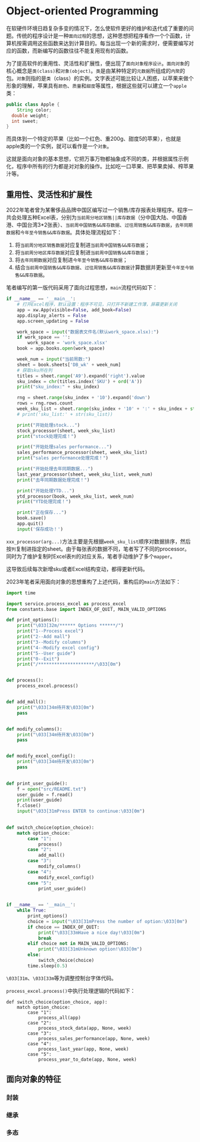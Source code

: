 # Object-oriented Programming

在软硬件环境日趋复杂多变的情况下，怎么使软件更好的维护和迭代成了重要的问题。传统的程序设计是一种`面向过程`的思想，这种思想把程序看作一个个函数，计算机按需调用这些函数来达到计算目的。每当出现一个新的需求时，便需要编写对应的函数，而新编写的函数往往不能复用现有的函数。

为了提高软件的重用性、灵活性和扩展性，便出现了`面向对象程序设计`。`面向对象`的核心概念是`类(class)`和`对象(object)`。`类`是由某种特定的`元数据`所组成的`内聚`的包。`对象`则指的是`类`（class）的实例。文字表述可能比较让人困惑，以苹果来做个形象的理解，苹果具有`颜色`、`质量`和`甜度`等属性，根据这些就可以建立一个`apple`类：

```java
public class Apple {
	String color;
  double weight;
  int sweet;
}
```

而具体到一个特定的苹果（比如一个红色、重200g、甜度5的苹果），也就是apple类的一个实例，就可以看作是一个`对象`。

这就是面向对象的基本思想，它把万事万物都抽象成不同的类，并根据属性示例化，程序中所有的行为都是对对象的操作。比如吃一口苹果、把苹果卖掉、榨苹果汁等。

## 重用性、灵活性和扩展性

2022年笔者曾为某奢侈品品牌中国区编写过一个销售/库存报表处理程序。程序一共会处理五种Excel表，分别为`当前周分地区销售||库存数据`（分中国大陆、中国香港、中国台湾3*2张表）、`当前周中国销售&&库存数据`、`过往周销售&&库存数据`，`去年同期数据`和`今年至今销售&&库存数据`。具体处理流程如下：

1. 将`当前周分地区销售数据`对应复制进`当前周中国销售&&库存数据`；
2. 将`当前周分地区库存数据`对应复制进`当前周中国销售&&库存数据`；
3. 将`去年同期数据`对应复制进`今年至今销售&&库存数据`；
4. 结合`当前周中国销售&&库存数据`、`过往周销售&&库存数据`计算数据并更新至`今年至今销售&&库存数据`。

笔者编写的第一版代码采用了面向过程思想，`main`流程代码如下：

```python
if __name__ == '__main__':
    # 打开Excel程序，默认设置：程序不可见，只打开不新建工作薄，屏幕更新关闭
    app = xw.App(visible=False, add_book=False)
    app.display_alerts = False
    app.screen_updating = False

    work_space = input("数据表文件名(默认work_space.xlsx):")
    if work_space == '':
        work_space = 'work_space.xlsx'
    book = app.books.open(work_space)

    week_num = input("当前周数:")
    sheet = book.sheets['DB_wk' + week_num]
    # 获取sku所在列
    titles = sheet.range('A9').expand('right').value
    sku_index = chr(titles.index('SKU') + ord('A'))
    print("sku_index:" + sku_index)

    rng = sheet.range(sku_index + '10').expand('down')
    rows = rng.rows.count
    week_sku_list = sheet.range(sku_index + '10' + ':' + sku_index + str(rows + 9)).value
    # print('sku_list:' + str(sku_list))

    print("开始处理stock...")
    stock_processor(sheet, week_sku_list)
    print("stock处理完成！")

    print("开始处理sales performance...")
    sales_performance_processor(sheet, week_sku_list)
    print("sales performance处理完成！")

    print("开始处理去年同期数据...")
    last_year_processor(sheet, week_sku_list, week_num)
    print("去年同期数据处理完成！")

    print("开始处理YTD...")
    ytd_processor(book, week_sku_list, week_num)
    print("YTD处理完成！")

    print("正在保存...")
    book.save()
    app.quit()
    input('保存成功！')

```

`xxx_processor(arg...)`方法主要是先根据`week_sku_list`顺序对数据排序，然后按`列`复制进指定的sheet。由于每张表的数据不同，笔者写了不同的processor。同时为了维护复制时Excel表`列`的对应关系，笔者手动维护了多个`mapper`。

这导致后续每次新增sku或者Excel结构变动，都得更新代码。

2023年笔者采用面向对象的思想重构了上述代码，重构后的`main`方法如下：

```python
import time

import service.process_excel as process_excel
from constants.base import INDEX_OF_QUIT, MAIN_VALID_OPTIONS

def print_options():
    print("\033[32m/****** Options ******/")
    print("1--Process excel")
    print("2--Add mall")
    print("3--Modify columns")
    print("4--Modify excel config")
    print("5--User guide")
    print("0--Exit")
    print("/*********************/\033[0m")


def process():
    process_excel.process()


def add_mall():
    print("\033[34m待开发\033[0m")
    pass


def modify_columns():
    print("\033[34m待开发\033[0m")
    pass


def modify_excel_config():
    print("\033[34m待开发\033[0m")
    pass

  
def print_user_guide():
    f = open("src/README.txt")
    user_guide = f.read()
    print(user_guide)
    f.close()
    input("\033[31mPress ENTER to continue:\033[0m")

    
def switch_choice(option_choice):
    match option_choice:
        case "1":
            process()
        case "2":
            add_mall()
        case "3":
            modify_columns()
        case "4":
            modify_excel_config()
        case "5":
            print_user_guide()

            
if __name__ == '__main__':
    while True:
        print_options()
        choice = input("\033[31mPress the number of option:\033[0m")
        if choice == INDEX_OF_QUIT:
            print("\033[33mHave a nice day!\033[0m")
            break
        elif choice not in MAIN_VALID_OPTIONS:
            print("\033[31mUnknown option!\033[0m")
        else:
            switch_choice(choice)
        time.sleep(0.5)
```

`\033[31m`、`\033[33m`等为调整控制台字体代码。

`process_excel.process()`中执行处理逻辑的代码如下：

```
def switch_choice(option_choice, app):
    match option_choice:
        case "1":
            process_all(app)
        case "2":
            process_stock_data(app, None, week)
        case "3":
            process_sales_performance(app, None, week)
        case "4":
            process_last_year(app, None, week)
        case "5":
            process_year_to_date(app, None, week)
```

## 面向对象的特征

### 封装

### 继承

### 多态

